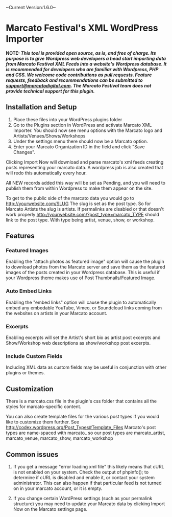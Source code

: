 ~Current Version:1.6.0~

# Marcato Festival's XML WordPress Importer

**NOTE: _This tool is provided open source, as is, and free of charge. Its purpose is to give Wordpress web developers a head start importing data from Marcato Festival XML Feeds into a website's Wordpress database. It is recommended for developers who are familiar with Wordpress, PHP and CSS. We welcome code contributions as pull requests. Feature requests, feedback and recommendations can be submitted to support@marcatodigital.com. The Marcato Festival team does not provide technical support for this plugin._** 

## Installation and Setup

1. Place these files into your WordPress plugins folder
2. Go to the Plugins section in WordPress and activate Marcato XML Importer. You should now see menu options with the Marcato logo and Artists/Venues/Shows/Workshops
3. Under the settings menu there should now be a Marcato option.
4. Enter your Marcato Organization ID in the field and click "Save Changes".

Clicking Import Now will download and parse marcato's xml feeds creating posts representing your marcato data.
A wordpress job is also created that will redo this automatically every hour.

All NEW records added this way will be set as Pending, and you will need to publish them from within Wordpress to make them appear on the site.

To get to the public side of the marcato data you would go to http://yourwebsite.com/SLUG
The slug is set as the post type. So for Marcato Artists the slug is artists.
If permalinks are disabled or that doesn't work properly http://yourwebsite.com/?post_type=marcato_TYPE should link to the post type.
With type being artist, venue, show, or workshop.


## Features

### Featured Images

Enabling the "attach photos as featured image" option will cause the plugin to download photos from the Marcato server and save them as the featured images of the posts created in your Wordpress database.
This is useful if your Wordpress theme makes use of Post Thumbnails/Featured Image.

### Auto Embed Links

Enabling the "embed links" option will cause the plugin to automatically embed any embedable YouTube, Vimeo, or Soundcloud links coming from the websites on artists in your Marcato account.

### Excerpts

Enabling excerpts will set the Artist's short bio as artist post excerpts and Show/Workshop web descriptions as show/workshop post excerpts.

### Include Custom Fields

Including XML data as custom fields may be useful in conjunction with other plugins or themes.

## Customization

There is a marcato.css file in the plugin's css folder that contains all the styles for marcato-specific content.

You can also create template files for the various post types if you would like to customize them further.
See http://codex.wordpress.org/Post_Types#Template_Files
Marcato's post types are name-spaced with marcato_ so our post types are marcato_artist, marcato_venue, marcato_show, marcato_workshop


## Common issues

1. If you get a message "error loading xml file" this likely means that cURL is not enabled on your system. Check the output of phpinfo(); to determine if cURL is disabled and enable it, or contact your system administrator.
This can also happen if that particular feed is not turned on in your marcato account, or it is empty.

2. If you change certain WordPress settings (such as your permalink structure) you may need to update your Marcato data by clicking Import Now on the Marcato settings page.
